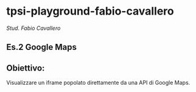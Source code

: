# tpsi-playground-fabio-cavallero

_Stud. Fabio Cavallero_

## Es.2 Google Maps
## Obiettivo:
Visualizzare un iframe popolato direttamente da una API di Google Maps.